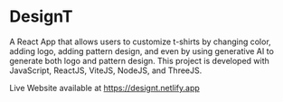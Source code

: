 # DesignT
A React App that allows users to customize t-shirts by changing color, adding logo, adding pattern design, and even by using generative AI to generate both logo and pattern design. This project is developed with JavaScript, ReactJS, ViteJS, NodeJS, and ThreeJS.

Live Website available at https://designt.netlify.app
